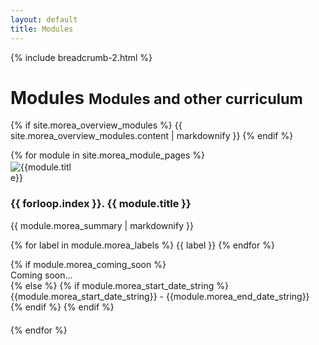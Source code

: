 ```yaml
---
layout: default
title: Modules
---
```

{% include breadcrumb-2.html %}

<div class="container">
  <h1>Modules <small class="header-small">Modules and other curriculum</small></h1>
  
  {% if site.morea_overview_modules %}
    {{ site.morea_overview_modules.content | markdownify }}
  {% endif %}
  
  <div class="row">
     {% for module in site.morea_module_pages %}
        <div class="col-md-6 col-lg-4" style="padding-bottom: 20px">
          <div class="card h-100">
            <div class="text-center">
              <img alt="{{module.title}}" src="{{ site.baseurl }}{{ module.morea_icon_url }}" class="card-img-top rounded-circle" style="max-width: 100px; padding-top: 2px">
            </div>
            <div class="card-body">
              <h3 class="card-title">{{ forloop.index }}. {{ module.title }}</h3>
              {{ module.morea_summary | markdownify }}
              <p>
              {% for label in module.morea_labels %}
                <span class="badge bg-primary">{{ label }}</span>
              {% endfor %}
              </p>
            </div>
            {% if module.morea_coming_soon %}
              <div class="card-footer text-center">
                <span>Coming soon...</span>
              </div>
            {% else %}
              {% if module.morea_start_date_string %}
                <div class="card-footer text-center">
                  {{module.morea_start_date_string}} - {{module.morea_end_date_string}}
                </div>
              {% endif %}
              <a href="{{ module.morea_id }}" class="stretched-link"></a>
            {% endif %}
          </div>
        </div>
     {% endfor %}
  </div>
</div>

<div class="container-fluid">
    <div id="course_cards_div"></div>
</div>

<script>
// Load course data when page loads

// Function to fetch CSV and load course modules
async function fetchAndLogCourseData() {
    try {
        const url = '/descartes-modules/course-sites/descartes-courses.csv';
        
        // Fetch the CSV file from the current server
        const response = await fetch(url);
        
        if (!response.ok) {
            throw new Error(`HTTP error! status: ${response.status} - ${response.statusText}`);
        }
        
        const csvText = await response.text();
        const rows = csvText.trim().split('\n');
        
        // Loop through the rows and process each course
        for (const row of rows) {
            if (row.trim() === '') continue; // Skip empty rows
            
            const [course, course_url, course_name, course_description] = row.split(',').map(field => field.trim());
            
            if (course && course_url) {
                // Fetch module-info.js from the course URL
                try {
                    const moduleInfoUrl = `${course_url}module-info.js`;
                    
                    const moduleResponse = await fetch(moduleInfoUrl);
                    
                    if (moduleResponse.ok) {
                        const moduleInfoContent = await moduleResponse.text();
                        
                        // Parse the module-info.js content to extract modules array using regex
                        try {
                            const modulesMatch = moduleInfoContent.match(/modules:\s*\[([\s\S]*?)\]/);
                            if (modulesMatch) {
                                const modulesArrayContent = modulesMatch[1];
                                
                                // Extract individual module objects using regex
                                const moduleObjectMatches = modulesArrayContent.match(/\{[^{}]*(?:\{[^{}]*\}[^{}]*)*\}/g);
                                
                                if (moduleObjectMatches) {
                                    
                                    // Parse each module object
                                    const moduleObjects = [];
                                    let moduleCardsHTML = '';
                                    
                                    moduleObjectMatches.forEach((moduleStr, index) => {
                                        try {
                                            // Convert JavaScript object format to JSON
                                            let jsonModuleStr = moduleStr
                                                .replace(/([{,]\s*)([a-zA-Z_$][a-zA-Z0-9_$]*)\s*:/g, '$1"$2":')  // Quote property names
                                                .replace(/:\s*"([^"]*)"([^,}\]]*)/g, ': "$1$2"')  // Handle quoted strings
                                                .replace(/:\s*'([^']*)'/g, ': "$1"')  // Convert single quotes to double quotes
                                                .replace(/,(\s*[}\]])/g, '$1');  // Remove trailing commas
                                            
                                            const moduleObj = JSON.parse(jsonModuleStr);
                                            moduleObjects.push(moduleObj);
                                            
                                            // Create module card HTML
                                            const moduleUrl = moduleObj.moduleUrl || '#';
                                            let fullModuleUrl;
                                            
                                            if (moduleUrl.startsWith('http')) {
                                                // Absolute URL, use as-is
                                                fullModuleUrl = moduleUrl;
                                            } else {
                                                // Relative URL, combine with course_url
                                                let baseCourseUrl = course_url.endsWith('/') ? course_url.slice(0, -1) : course_url;
                                                let relativeModuleUrl = moduleUrl.startsWith('/') ? moduleUrl : '/' + moduleUrl;
                                                
                                                // Check for overlapping paths
                                                const courseUrlParts = baseCourseUrl.split('/');
                                                const moduleUrlParts = relativeModuleUrl.split('/').filter(part => part !== '');
                                                
                                                // Find if the last part of course URL matches the first part of module URL
                                                const lastCourseUrlPart = courseUrlParts[courseUrlParts.length - 1];
                                                const firstModuleUrlPart = moduleUrlParts[0];
                                                
                                                if (lastCourseUrlPart && firstModuleUrlPart && lastCourseUrlPart === firstModuleUrlPart) {
                                                    // Remove the overlapping part from module URL
                                                    const cleanModuleUrlParts = moduleUrlParts.slice(1);
                                                    relativeModuleUrl = cleanModuleUrlParts.length > 0 ? '/' + cleanModuleUrlParts.join('/') : '';
                                                }
                                                
                                                fullModuleUrl = baseCourseUrl + relativeModuleUrl;
                                            }
                                            
                                            const moduleTitle = moduleObj.title || 'Untitled Module';
                                            const moduleDescription = moduleObj.description || 'No description available';
                                            const moduleCourse = moduleObj.course || course;
                                            
                                            moduleCardsHTML += `
                                                <div class="col-md-6 col-lg-4" style="padding-bottom: 20px">
                                                    <div class="card h-100">
                                                        <div class="card-body">
                                                            <h5 class="card-title">${moduleTitle}</h5>
                                                            <h6 class="card-subtitle mb-2 text-muted">${moduleCourse}</h6>
                                                            <p class="card-text">${moduleDescription}</p>
                                                        </div>
                                                        <div class="card-footer">
                                                            <a href="${fullModuleUrl}" class="btn btn-primary btn-sm">View Module</a>
                                                        </div>
                                                    </div>
                                                </div>`;
                                            
                                        } catch (parseError) {
                                            // Skip modules that can't be parsed
                                        }
                                    });
                                    
                                    // Insert module cards into the DOM
                                    if (moduleCardsHTML) {
                                        const courseCardsDiv = document.getElementById('course_cards_div');
                                        if (courseCardsDiv) {
                                            courseCardsDiv.innerHTML += `
                                                <div class="row">
                                                    <div class="col-12">
                                                        <h3 class="mt-4 mb-3">Modules from ${course}</h3>
                                                    </div>
                                                    ${moduleCardsHTML}
                                                </div>`;
                                        }
                                    }
                                    
                                } else {
                                    // No module objects found in array
                                }
                            } else {
                                // Could not find modules array with regex
                            }
                        } catch (regexError) {
                            // Regex parsing failed
                        }
                    } else {
                        // Failed to fetch module-info.js
                    }
                } catch (moduleError) {
                    // Error fetching module-info.js
                }
                
                // Separator comment for next course processing
            }
        }
        
    } catch (error) {
        // Error fetching course data
    }
}

// Call the function when DOM is loaded
document.addEventListener('DOMContentLoaded', function() {
    fetchAndLogCourseData();
});

// Also try calling it immediately in case DOM is already loaded
if (document.readyState === 'loading') {
    // Document still loading, waiting for DOMContentLoaded
} else {
    // Document already loaded, calling function immediately
    fetchAndLogCourseData();
}
</script>
